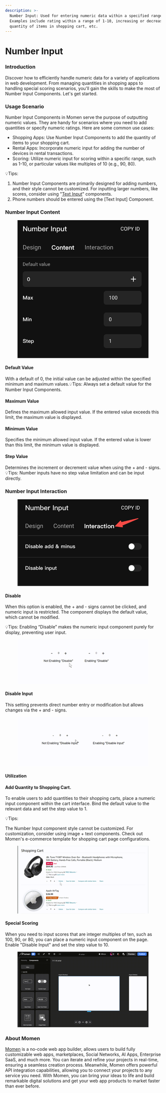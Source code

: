 ```yaml
---
description: >-
  Number Input: Used for entering numeric data within a specified range.
  Examples include rating within a range of 1-10, increasing or decreasing the
  quantity of items in shopping cart, etc.
---
```


# Number Input

### Introduction

Discover how to efficiently handle numeric data for a variety of applications in web development. From managing quantities in shopping apps to handling special scoring scenarios, you'll gain the skills to make the most of Number Input Components. Let's get started.



### Usage Scenario

Number Input Components in Momen serve the purpose of outputting numeric values. They are handy for scenarios where you need to add quantities or specify numeric ratings. Here are some common use cases:

* Shopping Apps: Use Number Input Components to add the quantity of items to your shopping cart.
* Rental Apps: Incorporate numeric input for adding the number of devices in rental transactions.
* Scoring: Utilize numeric input for scoring within a specific range, such as 1-10, or particular values like multiples of 10 (e.g., 90, 80).

💡Tips:

1. Number Input Components are primarily designed for adding numbers, and their style cannot be customized. For inputting larger numbers, like scores, consider using "[Text Input](https://docs.momen.app/component/text-input)" components.
2. Phone numbers should be entered using the \[Text Input] Component.



### Number Input Content

<figure><img src="../.gitbook/assets/1280X1280 (1).1.png" alt=""><figcaption></figcaption></figure>

#### Default Value

With a default of 0, the initial value can be adjusted within the specified minimum and maximum values.💡Tips: Always set a default value for the Number Input Components.

#### Maximum Value

Defines the maximum allowed input value. If the entered value exceeds this limit, the maximum value is displayed.

#### Minimum Value

Specifies the minimum allowed input value. If the entered value is lower than this limit, the minimum value is displayed.

#### Step Value

Determines the increment or decrement value when using the + and - signs.💡Tips: Number inputs have no step value limitation and can be input directly.

### Number Input Interaction 

<figure><img src="../.gitbook/assets/cdc4428f-186c-4467-b966-5817b032a34c.png" alt=""><figcaption></figcaption></figure>

#### Disable

When this option is enabled, the + and - signs cannot be clicked, and numeric input is restricted. The component displays the default value, which cannot be modified.

💡Tips: Enabling “Disable” makes the numeric input component purely for display, preventing user input.



<figure><img src="../.gitbook/assets/ba71119e-c4a1-45bd-84dd-151ebb36c43f.gif" alt=""><figcaption></figcaption></figure>

#### Disable Input

This setting prevents direct number entry or modification but allows changes via the + and - signs.

<figure><img src="../.gitbook/assets/a28b1d26-9474-4df6-a8ed-a35b0833b824.gif" alt=""><figcaption></figcaption></figure>

#### Utilization

#### Add Quantity to Shopping Cart.

To enable users to add quantities to their shopping carts, place a numeric input component within the cart interface. Bind the default value to the relevant data and set the step value to 1.

💡Tips:

&#x20;The Number Input component style cannot be customized. For customization, consider using image + text components. Check out Momen's e-commerce template for shopping cart page configurations.

<figure><img src="../.gitbook/assets/09ba6d7c-79be-420a-9feb-43362e7b60e0.gif" alt=""><figcaption></figcaption></figure>

#### Special Scoring

When you need to input scores that are integer multiples of ten, such as 100, 90, or 80, you can place a numeric input component on the page. Enable "Disable Input" and set the step value to 10.

<figure><img src="../.gitbook/assets/ll.gif" alt=""><figcaption></figcaption></figure>



### About Momen

[Momen](https://momen.app/?channel=blog-about) is a no-code web app builder, allows users to build fully customizable web apps, marketplaces, Social Networks, AI Apps, Enterprise SaaS, and much more. You can iterate and refine your projects in real-time, ensuring a seamless creation process. Meanwhile, Momen offers powerful API integration capabilities, allowing you to connect your projects to any service you need. With Momen, you can bring your ideas to life and build remarkable digital solutions and get your web app products to market faster than ever before.
